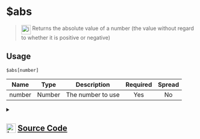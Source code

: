 # $abs
> <img align="top" src="https://upload.wikimedia.org/wikipedia/commons/thumb/e/e4/Infobox_info_icon.svg/160px-Infobox_info_icon.svg.png?20150409153300" alt="image" width="25" height="auto"> Returns the absolute value of a number (the value without regard to whether it is positive or negative)
## Usage
```
$abs[number]
```
| Name | Type | Description | Required | Spread
| :---: | :---: | :---: | :---: | :---: |
number | Number | The number to use | Yes | No
<details>
<summary>
    
## <img align="top" src="https://cdn4.iconfinder.com/data/icons/iconsimple-logotypes/512/github-512.png" alt="image" width="25" height="auto">  [Source Code](https://github.com/tryforge/ForgeScript-V2/blob/main/src/native/abs.ts)
    
</summary>
    
```ts
import { ArgType, NativeFunction, Return } from "../structures"

export default new NativeFunction({
    name: "$abs",
    version: "1.0.1",
    description:
        "Returns the absolute value of a number (the value without regard to whether it is positive or negative)",
    brackets: true,
    unwrap: true,
    args: [
        {
            name: "number",
            description: "The number to use",
            rest: false,
            type: ArgType.Number,
            required: true,
        },
    ],
    execute(ctx, [n]) {
        return Return.success(Math.abs(n))
    },
})

```
    
</details>